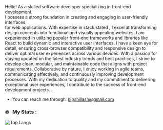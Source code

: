 <div align = "start"> Hello!  As a skilled software developer specializing in front-end development,<br/> I possess a strong foundation in creating and engaging in user-friendly interfaces<br/> for web applications. With expertise in stack stated , I excel at transforming design concepts into functional and visually appealing websites. I am experienced in utilizing popular front-end frameworks and libraries like React  to build dynamic and interactive user interfaces. I have a keen eye for detail, ensuring cross-browser compatibility and responsive design to deliver optimal user experiences across various devices. With a passion for staying updated on the latest industry trends and best practices, I strive to develop clean, modular, and maintainable code that aligns with project requirements. Collaborative by nature, I enjoy working in agile teams, communicating effectively, and continuously improving development processes. With my dedication to quality and my commitment to delivering exceptional user experiences, I contribute to the success of front-end development projects.  .</div>

- You can reach me through: kipshillash@gmail.com

### 🔥 &nbsp; My Stats :

![Top Langs](https://github-readme-stats.vercel.app/api/top-langs/?username=ronkips&layout=compact&theme=vision-friendly-dark)

<!-- (https://github.com/anuraghazra/github-readme-stats) -->

<!---
ronkips/ronkips is a ✨ special ✨ repository because its `README.md` (this file) appears on your GitHub profile.
You can click the Preview link to take a look at your changes.
--->
